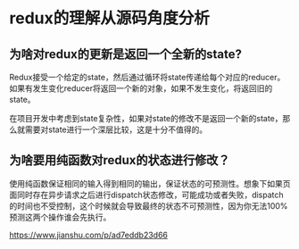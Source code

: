# redux的理解从源码角度分析

## 为啥对redux的更新是返回一个全新的state?

Redux接受一个给定的state，然后通过循环将state传递给每个对应的reducer。如果有发生变化reducer将返回一个新的对象，如果不发生变化，将返回旧的state。

在项目开发中考虑到state复杂性，如果对state的修改不是返回一个新的state，那么就需要对state进行一个深层比较，这是十分不值得的。

## 为啥要用纯函数对redux的状态进行修改？

使用纯函数保证相同的输入得到相同的输出，保证状态的可预测性。想象下如果页面同时存在异步请求之后进行dispatch状态修改，可能成功或者失败，dispatch的时间也不受控制，这个时候就会导致最终的状态不可预测性，因为你无法100%预测这两个操作谁会先执行。


https://www.jianshu.com/p/ad7eddb23d66